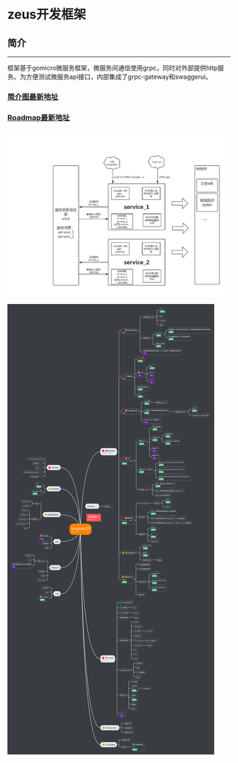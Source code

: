 # zeus开发框架

## 简介
---

框架基于gomicro微服务框架，微服务间通信使用grpc，同时对外部提供http服务。为方便测试微服务api接口，内部集成了grpc-gateway和swaggerui。

### [简介图最新地址](https://www.processon.com/view/link/5dd500f2e4b050ff66a0d3c9)

### [Roadmap最新地址](https://www.processon.com/view/link/5dea5878e4b0dba261508680)

![avatar](./enginego.jpg)

![avatar](./roadmap.jpg)